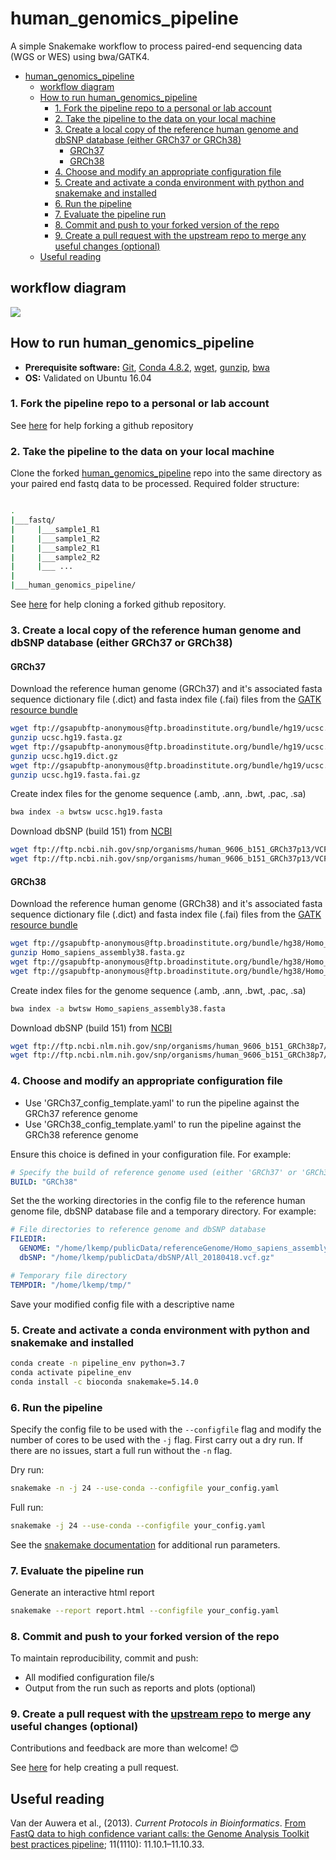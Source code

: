 # human_genomics_pipeline

A simple Snakemake workflow to process paired-end sequencing data (WGS or WES) using bwa/GATK4.

- [human_genomics_pipeline](#humangenomicspipeline)
  - [workflow diagram](#workflow-diagram)
  - [How to run human_genomics_pipeline](#how-to-run-humangenomicspipeline)
    - [1. Fork the pipeline repo to a personal or lab account](#1-fork-the-pipeline-repo-to-a-personal-or-lab-account)
    - [2. Take the pipeline to the data on your local machine](#2-take-the-pipeline-to-the-data-on-your-local-machine)
    - [3. Create a local copy of the reference human genome and dbSNP database (either GRCh37 or GRCh38)](#3-create-a-local-copy-of-the-reference-human-genome-and-dbsnp-database-either-grch37-or-grch38)
      - [GRCh37](#grch37)
      - [GRCh38](#grch38)
    - [4. Choose and modify an appropriate configuration file](#4-choose-and-modify-an-appropriate-configuration-file)
    - [5. Create and activate a conda environment with python and snakemake and installed](#5-create-and-activate-a-conda-environment-with-python-and-snakemake-and-installed)
    - [6. Run the pipeline](#6-run-the-pipeline)
    - [7. Evaluate the pipeline run](#7-evaluate-the-pipeline-run)
    - [8. Commit and push to your forked version of the repo](#8-commit-and-push-to-your-forked-version-of-the-repo)
    - [9. Create a pull request with the upstream repo to merge any useful changes (optional)](#9-create-a-pull-request-with-the-upstream-repo-to-merge-any-useful-changes-optional)
  - [Useful reading](#useful-reading)

## workflow diagram

<img src="rulegraph.png" class="center">

## How to run human_genomics_pipeline

- **Prerequisite software:** [Git](https://git-scm.com/), [Conda 4.8.2](https://docs.conda.io/projects/conda/en/latest/index.html), [wget](https://www.gnu.org/software/wget/), [gunzip](https://linux.die.net/man/1/gunzip), [bwa](http://bio-bwa.sourceforge.net/)
- **OS:** Validated on Ubuntu 16.04

### 1. Fork the pipeline repo to a personal or lab account

See [here](https://help.github.com/en/github/getting-started-with-github/fork-a-repo#fork-an-example-repository) for help forking a github repository

### 2. Take the pipeline to the data on your local machine

Clone the forked [human_genomics_pipeline](https://github.com/ESR-NZ/human_genomics_pipeline) repo into the same directory as your paired end fastq data to be processed. Required folder structure:

```bash

.
|___fastq/
|     |___sample1_R1
|     |___sample1_R2
|     |___sample2_R1
|     |___sample2_R2
|     |___ ...
|
|___human_genomics_pipeline/

```

See [here](https://help.github.com/en/github/getting-started-with-github/fork-a-repo#keep-your-fork-synced) for help cloning a forked github repository.

### 3. Create a local copy of the reference human genome and dbSNP database (either GRCh37 or GRCh38)

#### GRCh37

Download the reference human genome (GRCh37) and it's associated fasta sequence dictionary file (.dict) and fasta index file (.fai) files from the [GATK resource bundle](https://gatk.broadinstitute.org/hc/en-us/articles/360035890811-Resource-bundle)

```bash
wget ftp://gsapubftp-anonymous@ftp.broadinstitute.org/bundle/hg19/ucsc.hg19.fasta.gz
gunzip ucsc.hg19.fasta.gz
wget ftp://gsapubftp-anonymous@ftp.broadinstitute.org/bundle/hg19/ucsc.hg19.dict.gz
gunzip ucsc.hg19.dict.gz
wget ftp://gsapubftp-anonymous@ftp.broadinstitute.org/bundle/hg19/ucsc.hg19.fasta.fai.gz
gunzip ucsc.hg19.fasta.fai.gz
```

Create index files for the genome sequence (.amb, .ann, .bwt, .pac, .sa)

```bash
bwa index -a bwtsw ucsc.hg19.fasta
```

Download dbSNP (build 151) from [NCBI](https://www.ncbi.nlm.nih.gov/variation/docs/human_variation_vcf/)

```bash
wget ftp://ftp.ncbi.nih.gov/snp/organisms/human_9606_b151_GRCh37p13/VCF/GATK/All_20180423.vcf.gz
wget ftp://ftp.ncbi.nih.gov/snp/organisms/human_9606_b151_GRCh37p13/VCF/GATK/All_20180423.vcf.gz.tbi
```

#### GRCh38

Download the reference human genome (GRCh38) and it's associated fasta sequence dictionary file (.dict) and fasta index file (.fai) files from the [GATK resource bundle](https://gatk.broadinstitute.org/hc/en-us/articles/360035890811-Resource-bundle)

```bash
wget ftp://gsapubftp-anonymous@ftp.broadinstitute.org/bundle/hg38/Homo_sapiens_assembly38.fasta.gz
gunzip Homo_sapiens_assembly38.fasta.gz
wget ftp://gsapubftp-anonymous@ftp.broadinstitute.org/bundle/hg38/Homo_sapiens_assembly38.dict
wget ftp://gsapubftp-anonymous@ftp.broadinstitute.org/bundle/hg38/Homo_sapiens_assembly38.fasta.fai
```

Create index files for the genome sequence (.amb, .ann, .bwt, .pac, .sa)

```bash
bwa index -a bwtsw Homo_sapiens_assembly38.fasta
```

Download dbSNP (build 151) from [NCBI](https://www.ncbi.nlm.nih.gov/variation/docs/human_variation_vcf/)

```bash
wget ftp://ftp.ncbi.nlm.nih.gov/snp/organisms/human_9606_b151_GRCh38p7/VCF/GATK/All_20180418.vcf.gz
wget ftp://ftp.ncbi.nlm.nih.gov/snp/organisms/human_9606_b151_GRCh38p7/VCF/GATK/All_20180418.vcf.gz.tbi
```

### 4. Choose and modify an appropriate configuration file

- Use 'GRCh37_config_template.yaml' to run the pipeline against the GRCh37 reference genome
- Use 'GRCh38_config_template.yaml' to run the pipeline against the GRCh38 reference genome

Ensure this choice is defined in your configuration file. For example:

```yaml
# Specify the build of reference genome used (either 'GRCh37' or 'GRCh38')
BUILD: "GRCh38"
```

Set the the working directories in the config file to the reference human genome file, dbSNP database file and a temporary directory. For example:

```yaml
# File directories to reference genome and dbSNP database
FILEDIR:
  GENOME: "/home/lkemp/publicData/referenceGenome/Homo_sapiens_assembly38.fasta.gz"
  dbSNP: "/home/lkemp/publicData/dbSNP/All_20180418.vcf.gz"

# Temporary file directory
TEMPDIR: "/home/lkemp/tmp/"
```

Save your modified config file with a descriptive name

### 5. Create and activate a conda environment with python and snakemake and installed

```bash
conda create -n pipeline_env python=3.7
conda activate pipeline_env
conda install -c bioconda snakemake=5.14.0
```

### 6. Run the pipeline

Specify the config file to be used with the `--configfile` flag and modify the number of cores to be used with the `-j` flag. First carry out a dry run. If there are no issues, start a full run without the `-n` flag.

Dry run:

```bash
snakemake -n -j 24 --use-conda --configfile your_config.yaml
```

Full run:

```bash
snakemake -j 24 --use-conda --configfile your_config.yaml
```

See the [snakemake documentation](https://snakemake.readthedocs.io/en/v4.5.1/executable.html) for additional run parameters.

### 7. Evaluate the pipeline run

Generate an interactive html report

```bash
snakemake --report report.html --configfile your_config.yaml
```

### 8. Commit and push to your forked version of the repo

To maintain reproducibility, commit and push:

- All modified configuration file/s
- Output from the run such as reports and plots (optional)

### 9. Create a pull request with the [upstream repo](https://github.com/ESR-NZ/human_genomics_pipeline) to merge any useful changes (optional)

Contributions and feedback are more than welcome! :blush:

See [here](https://help.github.com/en/github/collaborating-with-issues-and-pull-requests/creating-a-pull-request) for help creating a pull request.

## Useful reading

Van der Auwera et al., (2013). *Current Protocols in Bioinformatics*. [From FastQ data to high confidence variant calls: the Genome Analysis Toolkit best practices pipeline](https://www.ncbi.nlm.nih.gov/pmc/articles/PMC4243306/); 11(1110): 11.10.1–11.10.33.
